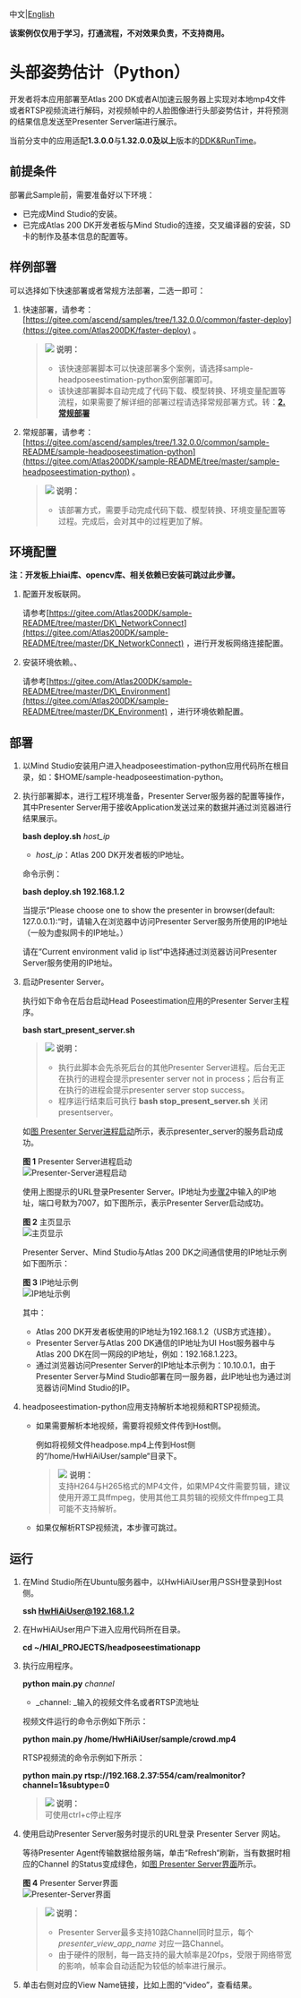 中文|[English](Readme_EN.md)

**该案例仅仅用于学习，打通流程，不对效果负责，不支持商用。**

# 头部姿势估计（Python）<a name="ZH-CN_TOPIC_0232338511"></a>

开发者将本应用部署至Atlas 200 DK或者AI加速云服务器上实现对本地mp4文件或者RTSP视频流进行解码，对视频帧中的人脸图像进行头部姿势估计，并将预测的结果信息发送至Presenter Server端进行展示。

当前分支中的应用适配**1.3.0.0**与**1.32.0.0及以上**版本的[DDK&RunTime](https://ascend.huawei.com/resources)。

## 前提条件<a name="zh-cn_topic_0228752402_zh-cn_topic_0220049620_section137245294533"></a>

部署此Sample前，需要准备好以下环境：

-   已完成Mind Studio的安装。
-   已完成Atlas 200 DK开发者板与Mind Studio的连接，交叉编译器的安装，SD卡的制作及基本信息的配置等。

## 样例部署<a name="zh-cn_topic_0228752402_section412811285117"></a>

可以选择如下快速部署或者常规方法部署，二选一即可：

1.  快速部署，请参考：  [https://gitee.com/ascend/samples/tree/1.32.0.0/common/faster-deploy](https://gitee.com/Atlas200DK/faster-deploy)  。

    >![](public_sys-resources/icon-note.gif) **说明：**   
    >-   该快速部署脚本可以快速部署多个案例，请选择sample-headposeestimation-python案例部署即可。  
    >-   该快速部署脚本自动完成了代码下载、模型转换、环境变量配置等流程，如果需要了解详细的部署过程请选择常规部署方式。转：**[2. 常规部署](#zh-cn_topic_0228752402_li3208251440)**  

2.  <a name="zh-cn_topic_0228752402_li3208251440"></a>常规部署，请参考：  [https://gitee.com/ascend/samples/tree/1.32.0.0/common/sample-README/sample-headposeestimation-python](https://gitee.com/Atlas200DK/sample-README/tree/master/sample-headposeestimation-python)  。

    >![](public_sys-resources/icon-note.gif) **说明：**   
    >
    >-   该部署方式，需要手动完成代码下载、模型转换、环境变量配置等过程。完成后，会对其中的过程更加了解。  


## 环境配置<a name="zh-cn_topic_0228752402_section214020331856"></a>

**注：开发板上hiai库、opencv库、相关依赖已安装可跳过此步骤。**

1.  配置开发板联网。

    请参考[https://gitee.com/Atlas200DK/sample-README/tree/master/DK\_NetworkConnect](https://gitee.com/Atlas200DK/sample-README/tree/master/DK_NetworkConnect)  ，进行开发板网络连接配置。

2.  安装环境依赖。、

    请参考[https://gitee.com/Atlas200DK/sample-README/tree/master/DK\_Environment](https://gitee.com/Atlas200DK/sample-README/tree/master/DK_Environment)  ，进行环境依赖配置。


## 部署<a name="zh-cn_topic_0228752402_zh-cn_topic_0220049620_section1872516528910"></a>

1.  以Mind Studio安装用户进入headposeestimation-python应用代码所在根目录，如：$HOME/sample-headposeestimation-python。
2.  <a name="zh-cn_topic_0228752402_zh-cn_topic_0228757086_li9634105881418"></a>执行部署脚本，进行工程环境准备，Presenter Server服务器的配置等操作，其中Presenter Server用于接收Application发送过来的数据并通过浏览器进行结果展示。

    **bash deploy.sh** _host\_ip_

    -   _host\_ip_：Atlas 200 DK开发者板的IP地址。

    命令示例：

    **bash deploy.sh 192.168.1.2**

    当提示“Please choose one to show the presenter in browser\(default: 127.0.0.1\):“时，请输入在浏览器中访问Presenter Server服务所使用的IP地址（一般为虚拟网卡的IP地址。）

    请在“Current environment valid ip list“中选择通过浏览器访问Presenter Server服务使用的IP地址。

3.  启动Presenter Server。

    执行如下命令在后台启动Head Poseestimation应用的Presenter Server主程序。

    **bash start_present_server.sh**

    >![](public_sys-resources/icon-note.gif) **说明：**   
    >-   执行此脚本会先杀死后台的其他Presenter Server进程。后台无正在执行的进程会提示presenter server not in process；后台有正在执行的进程会提示presenter server stop success。  
    >-   程序运行结束后可执行  **bash stop_present_server.sh**  关闭presentserver。  

    如[图 Presenter Server进程启动](#zh-cn_topic_0228752402_zh-cn_topic_0228757086_fig69531305324)所示，表示presenter\_server的服务启动成功。

    **图 1**  Presenter Server进程启动<a name="zh-cn_topic_0228752402_zh-cn_topic_0228757086_fig69531305324"></a>  
    ![](figures/Presenter-Server进程启动.png "Presenter-Server进程启动")

    使用上图提示的URL登录Presenter Server。IP地址为[步骤2](#zh-cn_topic_0228752402_zh-cn_topic_0228757086_li9634105881418)中输入的IP地址，端口号默为7007，如下图所示，表示Presenter Server启动成功。

    **图 2**  主页显示<a name="zh-cn_topic_0228752402_zh-cn_topic_0228757086_fig64391558352"></a>  
    ![](figures/主页显示.png "主页显示")

    Presenter Server、Mind Studio与Atlas 200 DK之间通信使用的IP地址示例如下图所示：

    **图 3**  IP地址示例<a name="zh-cn_topic_0228752402_zh-cn_topic_0228757086_fig1881532172010"></a>  
    ![](figures/IP地址示例.png "IP地址示例")

    其中：

    -   Atlas 200 DK开发者板使用的IP地址为192.168.1.2（USB方式连接）。
    -   Presenter Server与Atlas 200 DK通信的IP地址为UI Host服务器中与Atlas 200 DK在同一网段的IP地址，例如：192.168.1.223。
    -   通过浏览器访问Presenter Server的IP地址本示例为：10.10.0.1，由于Presenter Server与Mind Studio部署在同一服务器，此IP地址也为通过浏览器访问Mind Studio的IP。

4.  headposeestimation-python应用支持解析本地视频和RTSP视频流。
    -   如果需要解析本地视频，需要将视频文件传到Host侧。

        例如将视频文件headpose.mp4上传到Host侧的“/home/HwHiAiUser/sample“目录下。

        >![](public_sys-resources/icon-note.gif) **说明：**   
        >支持H264与H265格式的MP4文件，如果MP4文件需要剪辑，建议使用开源工具ffmpeg，使用其他工具剪辑的视频文件ffmpeg工具可能不支持解析。  

    -   如果仅解析RTSP视频流，本步骤可跳过。


## 运行<a name="zh-cn_topic_0228752402_zh-cn_topic_0220049620_section6245151616426"></a>

1.  在Mind Studio所在Ubuntu服务器中，以HwHiAiUser用户SSH登录到Host侧。

    **ssh HwHiAiUser@192.168.1.2**

2.  在HwHiAiUser用户下进入应用代码所在目录。

    **cd \~/HIAI\_PROJECTS/headposeestimationapp**

3.  执行应用程序。

    **python main.py** _channel_

    -   _channel: _输入的视频文件名或者RTSP流地址

    视频文件运行的命令示例如下所示：

    **python main.py /home/HwHiAiUser/sample/crowd.mp4**

    RTSP视频流的命令示例如下所示：

    **python main.py rtsp://192.168.2.37:554/cam/realmonitor?channel=1&subtype=0**

    >![](public_sys-resources/icon-note.gif) **说明：**   
    >可使用ctrl+c停止程序  

4.  使用启动Presenter Server服务时提示的URL登录 Presenter Server 网站。

    等待Presenter Agent传输数据给服务端，单击“Refresh“刷新，当有数据时相应的Channel 的Status变成绿色，如[图 Presenter Server界面](#zh-cn_topic_0228752402_zh-cn_topic_0228757087_fig113691556202312)所示。

    **图 4**  Presenter Server界面<a name="zh-cn_topic_0228752402_zh-cn_topic_0228757087_fig113691556202312"></a>  
    ![](figures/Presenter-Server界面.png "Presenter-Server界面")

    >![](public_sys-resources/icon-note.gif) **说明：**   
    >-   Presenter Server最多支持10路Channel同时显示，每个  _presenter\_view\_app\_name_  对应一路Channel。  
    >-   由于硬件的限制，每一路支持的最大帧率是20fps，受限于网络带宽的影响，帧率会自动适配为较低的帧率进行展示。  

5.  单击右侧对应的View Name链接，比如上图的“video”，查看结果。

